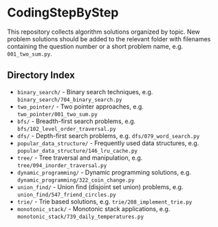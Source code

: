 # CodingStepByStep

This repository collects algorithm solutions organized by topic. New problem solutions should be added to the relevant folder with filenames containing the question number or a short problem name, e.g. `001_two_sum.py`.

## Directory Index

- `binary_search/` - Binary search techniques, e.g. `binary_search/704_binary_search.py`
- `two_pointer/` - Two pointer approaches, e.g. `two_pointer/001_two_sum.py`
- `bfs/` - Breadth-first search problems, e.g. `bfs/102_level_order_traversal.py`
- `dfs/` - Depth-first search problems, e.g. `dfs/079_word_search.py`
- `popular_data_structure/` - Frequently used data structures, e.g. `popular_data_structure/146_lru_cache.py`
- `tree/` - Tree traversal and manipulation, e.g. `tree/094_inorder_traversal.py`
- `dynamic_programming/` - Dynamic programming solutions, e.g. `dynamic_programming/322_coin_change.py`
- `union_find/` - Union find (disjoint set union) problems, e.g. `union_find/547_friend_circles.py`
- `trie/` - Trie based solutions, e.g. `trie/208_implement_trie.py`
- `monotonic_stack/` - Monotonic stack applications, e.g. `monotonic_stack/739_daily_temperatures.py`

